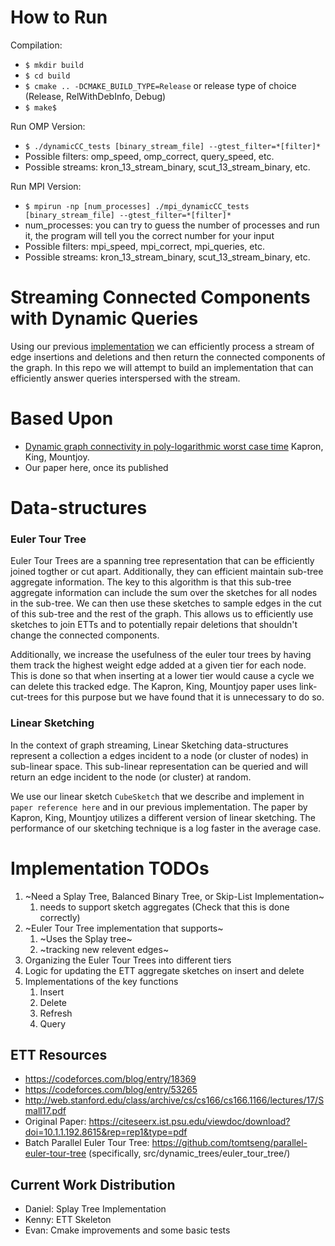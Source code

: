 # How to Run
Compilation:
* ```$ mkdir build```
* ```$ cd build```
* ```$ cmake .. -DCMAKE_BUILD_TYPE=Release``` or release type of choice (Release, RelWithDebInfo, Debug)
* ```$ make$```

Run OMP Version:
* ```$ ./dynamicCC_tests [binary_stream_file] --gtest_filter=*[filter]*```
* Possible filters: omp_speed, omp_correct, query_speed, etc.
* Possible streams: kron_13_stream_binary, scut_13_stream_binary, etc.

Run MPI Version:
* ```$ mpirun -np [num_processes] ./mpi_dynamicCC_tests [binary_stream_file] --gtest_filter=*[filter]*```
* num_processes: you can try to guess the number of processes and run it, the program will tell you the correct number for your input
* Possible filters: mpi_speed, mpi_correct, mpi_queries, etc.
* Possible streams: kron_13_stream_binary, scut_13_stream_binary, etc.

# Streaming Connected Components with Dynamic Queries
Using our previous [implementation](https://github.com/GraphStreamingProject/GraphStreamingCC) we can efficiently process a stream of edge insertions and deletions and then return the connected components of the graph. In this repo we will attempt to build an implementation that can efficiently answer queries interspersed with the stream.

# Based Upon
* [Dynamic graph connectivity in poly-logarithmic worst case time](https://dl.acm.org/doi/10.5555/2627817.2627898) Kapron, King, Mountjoy.
* Our paper here, once its published

# Data-structures

### Euler Tour Tree
Euler Tour Trees are a spanning tree representation that can be efficiently joined togther or cut apart. Additionally, they can efficient maintain sub-tree aggregate information. The key to this algorithm is that this sub-tree aggregate information can include the sum over the sketches for all nodes in the sub-tree. We can then use these sketches to sample edges in the cut of this sub-tree and the rest of the graph. This allows us to efficiently use sketches to join ETTs and to potentially repair deletions that shouldn't change the connected components.

Additionally, we increase the usefulness of the euler tour trees by having them track the highest weight edge added at a given tier for each node. This is done so that when inserting at a lower tier would cause a cycle we can delete this tracked edge. The Kapron, King, Mountjoy paper uses link-cut-trees for this purpose but we have found that it is unnecessary to do so.

### Linear Sketching
In the context of graph streaming, Linear Sketching data-structures represent a collection a edges incident to a node (or cluster of nodes) in sub-linear space. This sub-linear representation can be queried and will return an edge incident to the node (or cluster) at random.

We use our linear sketch `CubeSketch` that we describe and implement in `paper reference here` and in our previous implementation. The paper by Kapron, King, Mountjoy utilizes a different version of linear sketching. The performance of our sketching technique is a log faster in the average case.

# Implementation TODOs
1. ~Need a Splay Tree, Balanced Binary Tree, or Skip-List Implementation~
    1. needs to support sketch aggregates (Check that this is done correctly)
2. ~Euler Tour Tree implementation that supports~
    1. ~Uses the Splay tree~
    2. ~tracking new relevent edges~
3. Organizing the Euler Tour Trees into different tiers
4. Logic for updating the ETT aggregate sketches on insert and delete
5. Implementations of the key functions
    1. Insert
    2. Delete
    3. Refresh
    4. Query

## ETT Resources
* https://codeforces.com/blog/entry/18369
* https://codeforces.com/blog/entry/53265
* http://web.stanford.edu/class/archive/cs/cs166/cs166.1166/lectures/17/Small17.pdf
* Original Paper: https://citeseerx.ist.psu.edu/viewdoc/download?doi=10.1.1.192.8615&rep=rep1&type=pdf
* Batch Parallel Euler Tour Tree: https://github.com/tomtseng/parallel-euler-tour-tree (specifically, src/dynamic_trees/euler_tour_tree/)

## Current Work Distribution
- Daniel: Splay Tree Implementation
- Kenny: ETT Skeleton
- Evan: Cmake improvements and some basic tests


